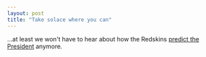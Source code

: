 ```yaml
---
layout: post
title: "Take solace where you can"
---
```




...at least we won't have to hear about how the Redskins <a href="http://www.profootballweekly.com/PFW/Commentary/Columns/2004/bikoff102904.htm">predict the President</a> anymore. 


